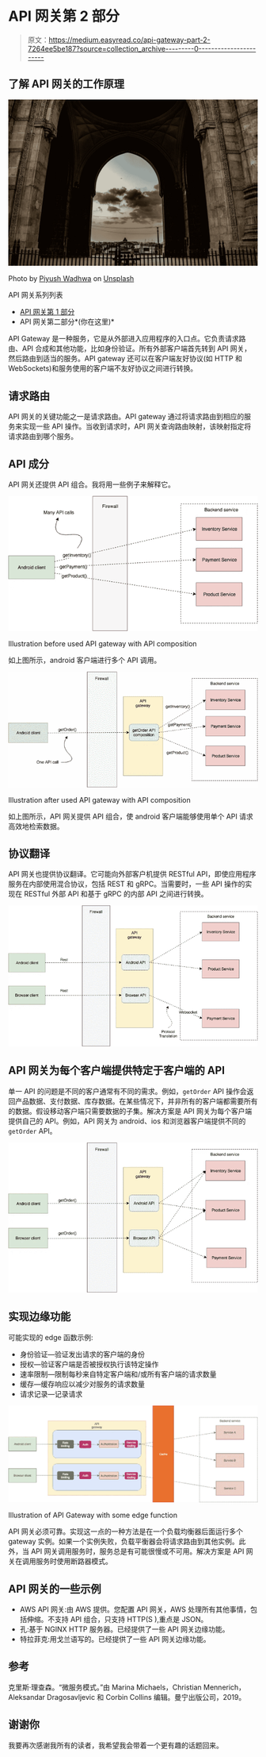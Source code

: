 # API 网关第 2 部分

> 原文：<https://medium.easyread.co/api-gateway-part-2-7264ee5be187?source=collection_archive---------0----------------------->

## 了解 API 网关的工作原理

![](img/7ec8f8fe5a500826b2d6160b9ce50fa5.png)

Photo by [Piyush Wadhwa](https://unsplash.com/@piyushwadhwa?utm_source=medium&utm_medium=referral) on [Unsplash](https://unsplash.com?utm_source=medium&utm_medium=referral)

API 网关系列列表

*   [API 网关第 1 部分](https://medium.com/easyread/api-gateway-part-1-7901ba703f9)
*   API 网关第二部分*(你在这里)*

API Gateway 是一种服务，它是从外部进入应用程序的入口点。它负责请求路由、API 合成和其他功能，比如身份验证。所有外部客户端首先转到 API 网关，然后路由到适当的服务。API gateway 还可以在客户端友好协议(如 HTTP 和 WebSockets)和服务使用的客户端不友好协议之间进行转换。

## 请求路由

API 网关的关键功能之一是请求路由。API gateway 通过将请求路由到相应的服务来实现一些 API 操作。当收到请求时，API 网关查询路由映射，该映射指定将请求路由到哪个服务。

## API 成分

API 网关还提供 API 组合。我将用一些例子来解释它。

![](img/8a57c879cca239e8577ee6f1eb8c5b1a.png)

Illustration before used API gateway with API composition

如上图所示，android 客户端进行多个 API 调用。

![](img/be78f8b0ddef2e99653cf39d0741912b.png)

Illustration after used API gateway with API composition

如上图所示，API 网关提供 API 组合，使 android 客户端能够使用单个 API 请求高效地检索数据。

## 协议翻译

API 网关也提供协议翻译。它可能向外部客户机提供 RESTful API，即使应用程序服务在内部使用混合协议，包括 REST 和 gRPC。当需要时，一些 API 操作的实现在 RESTful 外部 API 和基于 gRPC 的内部 API 之间进行转换。

![](img/01bf705c5a0c1c92fdefebf724f07f92.png)

## API 网关为每个客户端提供特定于客户端的 API

单一 API 的问题是不同的客户通常有不同的需求。例如，`getOrder` API 操作会返回产品数据、支付数据、库存数据。在某些情况下，并非所有的客户端都需要所有的数据。假设移动客户端只需要数据的子集。解决方案是 API 网关为每个客户端提供自己的 API。例如，API 网关为 android、ios 和浏览器客户端提供不同的`getOrder` API。

![](img/8127021d6e9860849b8fc506b439c2f6.png)

## 实现边缘功能

可能实现的 edge 函数示例:

*   身份验证—验证发出请求的客户端的身份
*   授权—验证客户端是否被授权执行该特定操作
*   速率限制—限制每秒来自特定客户端和/或所有客户端的请求数量
*   缓存—缓存响应以减少对服务的请求数量
*   请求记录—记录请求

![](img/261357e7ce09870f909dd3a27aea8ae0.png)

Illustration of API Gateway with some edge function

API 网关必须可靠。实现这一点的一种方法是在一个负载均衡器后面运行多个 gateway 实例。如果一个实例失败，负载平衡器会将请求路由到其他实例。此外，当 API 网关调用服务时，服务总是有可能很慢或不可用。解决方案是 API 网关在调用服务时使用断路器模式。

## API 网关的一些示例

*   AWS API 网关:由 AWS 提供。您配置 API 网关，AWS 处理所有其他事情，包括伸缩。不支持 API 组合，只支持 HTTP(S ),重点是 JSON。
*   孔:基于 NGINX HTTP 服务器。已经提供了一些 API 网关边缘功能。
*   特拉菲克:用戈兰语写的。已经提供了一些 API 网关边缘功能。

## 参考

克里斯·理查森。“微服务模式。”由 Marina Michaels，Christian Mennerich，Aleksandar Dragosavljevic 和 Corbin Collins 编辑。曼宁出版公司，2019。

## 谢谢你

我要再次感谢我所有的读者，我希望我会带着一个更有趣的话题回来。